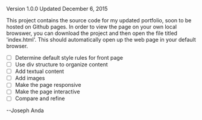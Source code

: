 Version 1.0.0 Updated December 6, 2015

This project contains the source code for my updated portfolio, soon to be hosted on Github pages.  In order to view the page on your own local browswer, you can download the project and then open the file titled 'index.html'.  This should automatically open up the web page in your default browser. 

- [ ]  Determine default style rules for front page
- [ ]  Use div structure to organize content
- [ ]  Add textual content
- [ ]  Add images
- [ ]  Make the page responsive
- [ ]  Make the page interactive
- [ ]  Compare and refine 

--Joseph Anda
